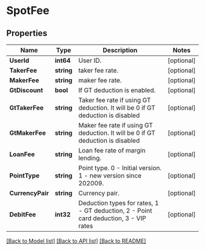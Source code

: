 # SpotFee

## Properties

Name | Type | Description | Notes
------------ | ------------- | ------------- | -------------
**UserId** | **int64** | User ID. | [optional] 
**TakerFee** | **string** | taker fee rate. | [optional] 
**MakerFee** | **string** | maker fee rate. | [optional] 
**GtDiscount** | **bool** | If GT deduction is enabled. | [optional] 
**GtTakerFee** | **string** | Taker fee rate if using GT deduction. It will be 0 if GT deduction is disabled | [optional] 
**GtMakerFee** | **string** | Maker fee rate if using GT deduction. It will be 0 if GT deduction is disabled | [optional] 
**LoanFee** | **string** | Loan fee rate of margin lending. | [optional] 
**PointType** | **string** | Point type. 0 - Initial version. 1 - new version since 202009. | [optional] 
**CurrencyPair** | **string** | Currency pair. | [optional] 
**DebitFee** | **int32** | Deduction types for rates, 1 - GT deduction, 2 - Point card deduction, 3 - VIP rates | [optional] 

[[Back to Model list]](../README.md#documentation-for-models) [[Back to API list]](../README.md#documentation-for-api-endpoints) [[Back to README]](../README.md)


